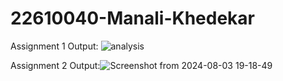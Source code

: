 # 22610040-Manali-Khedekar
Assignment 1 
Output:
![analysis](https://github.com/user-attachments/assets/b7cc2f8d-581f-4f47-8a40-7a409ba026c5)

Assignment 2
Output:![Screenshot from 2024-08-03 19-18-49](https://github.com/user-attachments/assets/24f29a7b-99d2-4768-bb10-05a2ba1e7967)

